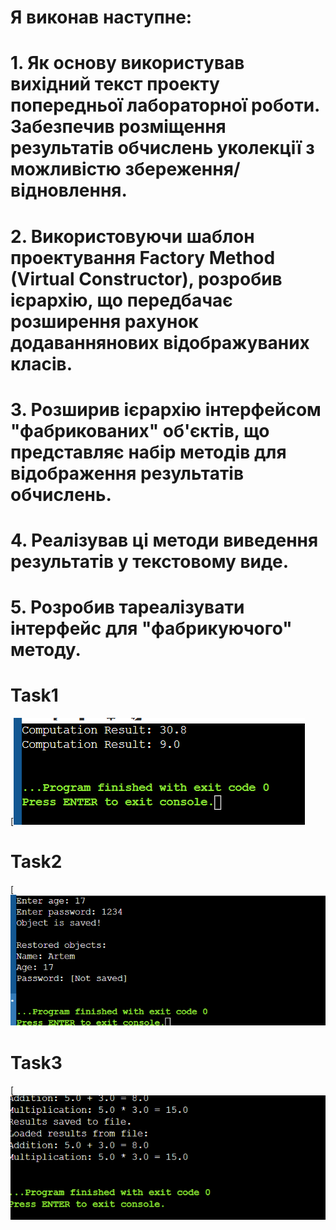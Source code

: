 # Я виконав наступне:
# 1. Як основу використував вихідний текст проекту попередньої лабораторної роботи. Забезпечив розміщення результатів обчислень уколекції з можливістю збереження/відновлення.
# 2. Використовуючи шаблон проектування Factory Method (Virtual Constructor), розробив ієрархію, що передбачає розширення рахунок додаваннянових відображуваних класів.
# 3. Розширив ієрархію інтерфейсом "фабрикованих" об'єктів, що представляє набір методів для відображення результатів обчислень.
# 4. Реалізував ці методи виведення результатів у текстовому виде.
# 5. Розробив тареалізувати інтерфейс для "фабрикуючого" методу.

# Task1
[![](https://github.com/xxxx3423/javaproject1/blob/main/Pr3/img/1.png?raw=true)

# Task2
[![](https://github.com/xxxx3423/javaproject1/blob/main/Pr3/img/2.png?raw=true)

# Task3
[![](https://github.com/xxxx3423/javaproject1/blob/main/Pr3/img/3.png?raw=true)
